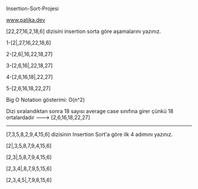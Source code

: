  Insertion-Sort-Projesi
 
 www.patika.dev

[22,27,16,2,18,6] dizisini insertion sorta göre aşamalarını yazınız.

1-[2|,27,16,22,18,6]

2-[2,6|,16,22,18,27]

3-[2,6,16|,22,18,27]

4-[2,6,16,18|,22,27]

5-[2,6,16,18,22,27]

Big O Notation gösterimi: O(n^2)

Dizi sıralandıktan sonra 18 sayısı average case sınıfına girer çünkü 18 ortalardadır ---> [2,6,16,18,22,27]

----------------------------------------------------------------------------------------------------------------

[7,3,5,8,2,9,4,15,6] dizisinin Insertion Sort'a göre ilk 4 adımını yazınız.

[2|,3,5,8,7,9,4,15,6]

[2,3|,5,8,7,9,4,15,6]

[2,3,4|,8,7,9,5,15,6]

[2,3,4,5|,7,9,8,15,6]
